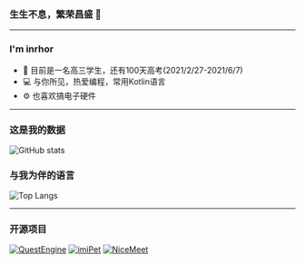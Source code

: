 ### 生生不息，繁荣昌盛 👋

***

### I'm inrhor
- 📖 目前是一名高三学生，还有100天高考(2021/2/27-2021/6/7)
- 💻 与你所见，热爱编程，常用Kotlin语言
- ⚙️ 也喜欢搞电子硬件

***

### 这是我的数据
![GitHub stats](https://github-readme-stats.vercel.app/api?username=inrhor&show_icons=true&theme=dracula)

### 与我为伴的语言
![Top Langs](https://github-readme-stats.vercel.app/api/top-langs/?username=inrhor&layout=compact)

***

### 开源项目
[![QuestEngine](https://github-readme-stats.vercel.app/api/pin/?username=inrhor&theme=shades-of-purple&repo=QuestEngine)](https://github.com/inrhor/QuestEngine) 
[![imiPet](https://github-readme-stats.vercel.app/api/pin/?username=inrhor&theme=react&repo=imiPet)](https://github.com/inrhor/imiPet)
[![NiceMeet](https://github-readme-stats.vercel.app/api/pin/?username=inrhor&theme=jolly&repo=NiceMeet)](https://github.com/inrhor/NiceMeet)
